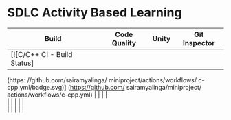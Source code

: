 # SDLC Activity Based Learning


|        Build                      |    Code Quality                    |      Unity                         |      Git Inspector             |   
|-----------------------------------|------------------------------------|------------------------------------|--------------------------------|
|  [![C/C++ CI - Build Status]
  (https:
  //github.com/sairamyalinga/
  miniproject/actions/workflows/
  c-cpp.yml/badge.svg)]
  (https://github.com/
  sairamyalinga/miniproject/
  actions/workflows/c-cpp.yml)      |                                    |                                    |                                |                                
|                                   |                                    |                                    |                                |                             
|                                   |                                    |                                    |                                |                             
